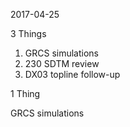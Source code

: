 2017-04-25

3 Things

1. GRCS simulations
1. 230 SDTM review
1. DX03 topline follow-up

1 Thing

GRCS simulations
